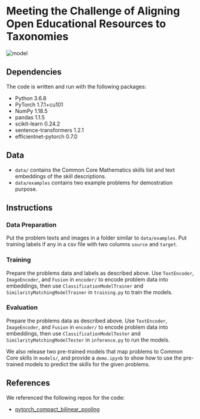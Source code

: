 # Meeting the Challenge of Aligning Open Educational Resources to Taxonomies
![model](https://user-images.githubusercontent.com/39921289/227646739-aa7baa2a-6a18-4e0b-a4f9-3ab7399819d7.png)


## Dependencies
The code is written and run with the following packages:
* Python 3.6.8
* PyTorch 1.7.1+cu101
* NumPy 1.18.5
* pandas 1.1.5
* scikit-learn 0.24.2
* sentence-transformers 1.2.1
* efficientnet-pytorch 0.7.0


## Data
* `data/` contains the Common Core Mathematics skills list and text embeddings of the skill descriptions.
* `data/examples` contains two example problems for demostration purpose.


## Instructions
### Data Preparation
Put the problem texts and images in a folder similar to `data/examples`. Put training labels if any in a csv file with two columns `source` and `target`.

### Training
Prepare the problems data and labels as described above. Use `TextEncoder`, `ImageEncoder`, and `Fusion` in `encoder/` to encode problem data into embeddings, then use `ClassificationModelTrainer` and `SimilarityMatchingModelTrainer` in `training.py` to train the models.

### Evaluation
Prepare the problems data as described above. Use `TextEncoder`, `ImageEncoder`, and `Fusion` in `encoder/` to encode problem data into embeddings, then use `ClassificationModelTester` and `SimilarityMatchingModelTester` in `inference.py` to run the models.

We also release two pre-trained models that map problems to Common Core skills in `models/`, and provide a `demo.ipynb` to show how to use the pre-trained models to predict the skills for the given problems.


## References
We referenced the following repos for the code:
* [pytorch_compact_bilinear_pooling](https://github.com/gdlg/pytorch_compact_bilinear_pooling)
